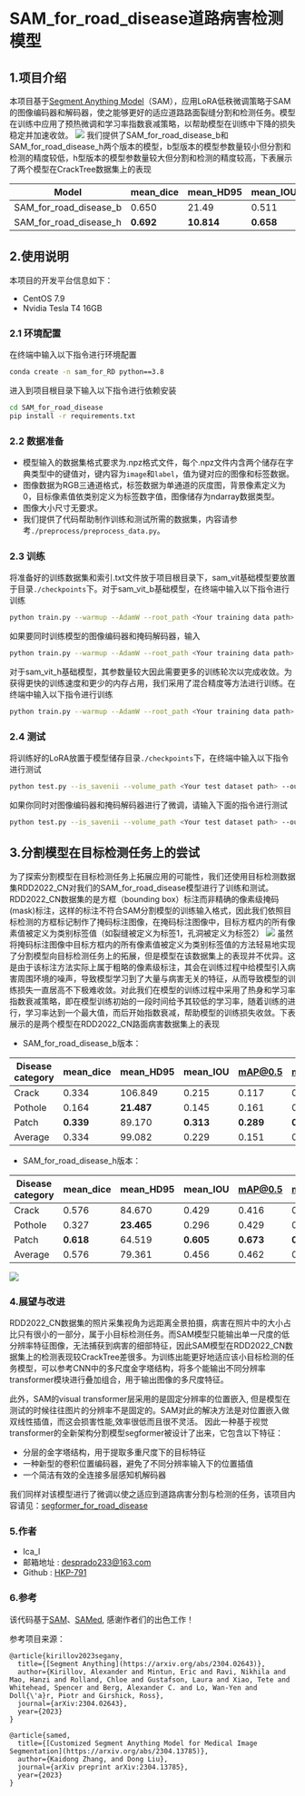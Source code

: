# SAM_for_road_disease道路病害检测模型

## 1.项目介绍

本项目基于[Segment Anything Model](https://arxiv.org/abs/2304.02643)（SAM），应用LoRA低秩微调策略于SAM的图像编码器和解码器，使之能够更好的适应道路路面裂缝分割和检测任务。模型在训练中应用了预热微调和学习率指数衰减策略，以帮助模型在训练中下降的损失稳定并加速收敛。
<img src="./materials/flowchart.png">
我们提供了SAM_for_road_disease_b和SAM_for_road_disease_h两个版本的模型，b型版本的模型参数量较小但分割和检测的精度较低，h型版本的模型参数量较大但分割和检测的精度较高，下表展示了两个模型在CrackTree数据集上的表现

| Model | mean_dice | mean_HD95 | mean_IOU | mAP@0.5 | mAP@0.5:0.95 |
|-|-|-|-|-|-|
| SAM_for_road_disease_b | 0.650 | 21.49 | 0.511 | 0.097 | 0.067 |
| SAM_for_road_disease_h | **0.692** | **10.814** | **0.658** | **0.322** | **0.271** |

## 2.使用说明
本项目的开发平台信息如下：
- CentOS 7.9
- Nvidia Tesla T4 16GB
### 2.1 环境配置
在终端中输入以下指令进行环境配置
```bash
conda create -n sam_for_RD python==3.8
```
进入到项目根目录下输入以下指令进行依赖安装
```bash
cd SAM_for_road_disease
pip install -r requirements.txt
```
### 2.2 数据准备
- 模型输入的数据集格式要求为.npz格式文件，每个.npz文件内含两个储存在字典类型中的键值对，键内容为`image`和`label`，值为键对应的图像和标签数据。
- 图像数据为RGB三通道格式，标签数据为单通道的灰度图，背景像素定义为0，目标像素值依类别定义为标签数字值，图像储存为ndarray数据类型。
- 图像大小尺寸无要求。
- 我们提供了代码帮助制作训练和测试所需的数据集，内容请参考`./preprocess/preprocess_data.py`。

### 2.3 训练
将准备好的训练数据集和索引.txt文件放于项目根目录下，sam_vit基础模型要放置于目录`./checkpoints`下。对于sam_vit_b基础模型，在终端中输入以下指令进行训练
```bash
python train.py --warmup --AdamW --root_path <Your training data path> --list_dir <Your list for training indexes> --output <Your output path> 
```
如果要同时训练模型的图像编码器和掩码解码器，输入
```bash
python train.py --warmup --AdamW --root_path <Your training data path> --list_dir <Your list for training indexes> --output <Your output path> --module sam_lora_image_encoder_mask_decoder
```
对于sam_vit_h基础模型，其参数量较大因此需要更多的训练轮次以完成收敛。为获得更快的训练速度和更少的内存占用，我们采用了混合精度等方法进行训练。在终端中输入以下指令进行训练
```bash
python train.py --warmup --AdamW --root_path <Your training data path> --list_dir <Your list for training indexes> --output <Your output path> --tf32 --compile --use_amp
```

### 2.4 测试
将训练好的LoRA放置于模型储存目录`./checkpoints`下，在终端中输入以下指令进行测试
```bash
python test.py --is_savenii --volume_path <Your test dataset path> --output_dir <Your test output directory> --lora_ckpt <path where your LoRA model checkpoints are>
```
如果你同时对图像编码器和掩码解码器进行了微调，请输入下面的指令进行测试
```bash
python test.py --is_savenii --volume_path <Your test dataset path> --output_dir <Your test output directory> --lora_ckpt <path where your LoRA model checkpoints are> --module sam_lora_image_encoder_mask_decoder
```

## 3.分割模型在目标检测任务上的尝试
为了探索分割模型在目标检测任务上拓展应用的可能性，我们还使用目标检测数据集RDD2022_CN对我们的SAM_for_road_disease模型进行了训练和测试。RDD2022_CN数据集的是方框（bounding box）标注而非精确的像素级掩码(mask)标注，这样的标注不符合SAM分割模型的训练输入格式，因此我们依照目标检测的方框标记制作了掩码标注图像，在掩码标注图像中，目标方框内的所有像素值被定义为类别标签值（如裂缝被定义为标签1，孔洞被定义为标签2）
<img src="./materials/label_process.png">
虽然将掩码标注图像中目标方框内的所有像素值被定义为类别标签值的方法轻易地实现了分割模型向目标检测任务上的拓展，但是模型在该数据集上的表现并不优异。这是由于该标注方法实际上属于粗略的像素级标注，其会在训练过程中给模型引入病害周围环境的噪声，导致模型学习到了大量与病害无关的特征，从而导致模型的训练损失一直居高不下极难收敛。对此我们在模型的训练过程中采用了热身和学习率指数衰减策略，即在模型训练初始的一段时间给予其较低的学习率，随着训练的进行，学习率达到一个最大值，而后开始指数衰减，帮助模型的训练损失收敛。下表展示的是两个模型在RDD2022_CN路面病害数据集上的表现

- SAM_for_road_disease_b版本：
  
| Disease category | mean_dice | mean_HD95 | mean_IOU | mAP@0.5 | mAP@0.5:0.95 |
|-|-|-|-|-|-|
| Crack | 0.334 | 106.849 | 0.215 | 0.117 | 0.054 |
| Pothole | 0.164 | **21.487** | 0.145 | 0.161 | 0.054 |
| Patch | **0.339** | 89.170 | **0.313** | **0.289** | **0.154** |
|Average | 0.334 | 99.082 | 0.229 | 0.151 | 0.072 |

- SAM_for_road_disease_h版本：
  
| Disease category | mean_dice | mean_HD95 | mean_IOU | mAP@0.5 | mAP@0.5:0.95 |
|-|-|-|-|-|-|
| Crack | 0.576 | 84.670 | 0.429 | 0.416 | 0.205 |
| Pothole | 0.327 | **23.465** | 0.296 | 0.429 | 0.193 |
| Patch | **0.618** | 64.519 | **0.605** | **0.673** | **0.447** |
| Average | 0.576 | 79.361 | 0.456 | 0.462 | 0.247|

<img src="materials\samples.png">

### 4.展望与改进
RDD2022_CN数据集的照片采集视角为远距离全景拍摄，病害在照片中的大小占比只有很小的一部分，属于小目标检测任务。而SAM模型只能输出单一尺度的低分辨率特征图像，无法捕获到病害的细部特征，因此SAM模型在RDD2022_CN数据集上的检测表现较CrackTree差很多。为训练出能更好地适应该小目标检测的任务模型，可以参考CNN中的多尺度金字塔结构，将多个能输出不同分辨率transformer模块进行叠加组合，用于输出图像的多尺度特征。

此外，SAM的visual transformer层采用的是固定分辨率的位置嵌入, 但是模型在测试的时候往往图片的分辨率不是固定的。SAM对此的解决方法是对位置嵌入做双线性插值，而这会损害性能,效率很低而且很不灵活。
因此一种基于视觉transformer的全新架构分割模型segformer被设计了出来，它包含以下特征：
- 分层的金字塔结构，用于提取多重尺度下的目标特征
- 一种新型的卷积位置编码器，避免了不同分辨率输入下的位置插值
- 一个简洁有效的全连接多层感知机解码器

我们同样对该模型进行了微调以使之适应到道路病害分割与检测的任务，该项目内容请见：[segformer_for_road_disease](https://github.com/HKP-791/Segformer-for-road-disease)

### 5.作者
- Ica_l
- 邮箱地址 : [desprado233@163.com](desprado233@163.com)
- Github : [HKP-791](https://github.com/HKP-791)
  
### 6.参考

该代码基于[SAM](https://github.com/facebookresearch/segment-anything)、[SAMed](https://github.com/hitachinsk/SAMed), 感谢作者们的出色工作！

参考项目来源：
```
@article{kirillov2023segany,
  title={[Segment Anything](https://arxiv.org/abs/2304.02643)},
  author={Kirillov, Alexander and Mintun, Eric and Ravi, Nikhila and Mao, Hanzi and Rolland, Chloe and Gustafson, Laura and Xiao, Tete and Whitehead, Spencer and Berg, Alexander C. and Lo, Wan-Yen and Doll{\'a}r, Piotr and Girshick, Ross},
  journal={arXiv:2304.02643},
  year={2023}
}
```
```
@article{samed,
  title={[Customized Segment Anything Model for Medical Image Segmentation](https://arxiv.org/abs/2304.13785)},
  author={Kaidong Zhang, and Dong Liu},
  journal={arXiv preprint arXiv:2304.13785},
  year={2023}
}
```